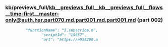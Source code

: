### kb/previews_full/kb__previews_full__kb__previews_full__flows__time-first__master-only@auth.har.part070.md.part001.md.part001.md (part 002)

```md
         "functionName": "I.subscribe.o",
                "scriptId": "15657",
                "url": "https://n958200.a
```

```
